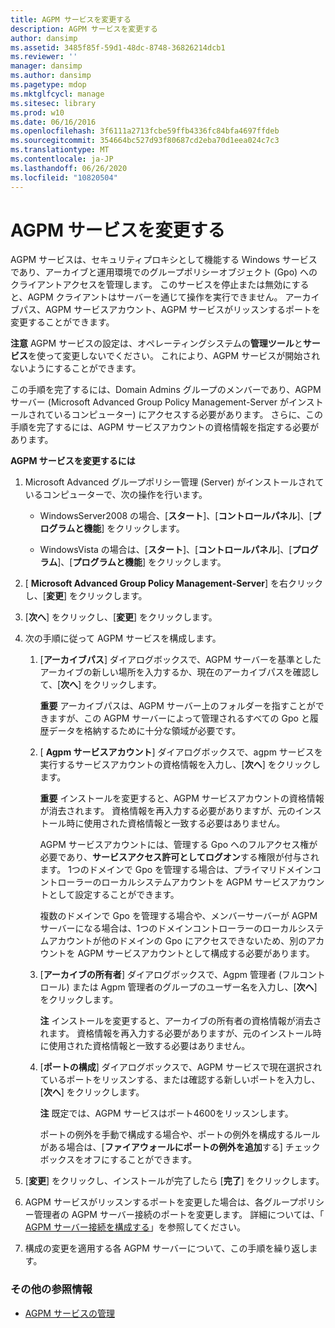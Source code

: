 ```yaml
---
title: AGPM サービスを変更する
description: AGPM サービスを変更する
author: dansimp
ms.assetid: 3485f85f-59d1-48dc-8748-36826214dcb1
ms.reviewer: ''
manager: dansimp
ms.author: dansimp
ms.pagetype: mdop
ms.mktglfcycl: manage
ms.sitesec: library
ms.prod: w10
ms.date: 06/16/2016
ms.openlocfilehash: 3f6111a2713fcbe59ffb4336fc84bfa4697ffdeb
ms.sourcegitcommit: 354664bc527d93f80687cd2eba70d1eea024c7c3
ms.translationtype: MT
ms.contentlocale: ja-JP
ms.lasthandoff: 06/26/2020
ms.locfileid: "10820504"
---
```

# AGPM サービスを変更する


AGPM サービスは、セキュリティプロキシとして機能する Windows サービスであり、アーカイブと運用環境でのグループポリシーオブジェクト (Gpo) へのクライアントアクセスを管理します。 このサービスを停止または無効にすると、AGPM クライアントはサーバーを通じて操作を実行できません。 アーカイブパス、AGPM サービスアカウント、AGPM サービスがリッスンするポートを変更することができます。

**注意** AGPM サービスの設定は、オペレーティングシステムの**管理ツール**と**サービス**を使って変更しないでください。 これにより、AGPM サービスが開始されないようにすることができます。

 

この手順を完了するには、Domain Admins グループのメンバーであり、AGPM サーバー (Microsoft Advanced Group Policy Management-Server がインストールされているコンピューター) にアクセスする必要があります。 さらに、この手順を完了するには、AGPM サービスアカウントの資格情報を指定する必要があります。

**AGPM サービスを変更するには**

1.  Microsoft Advanced グループポリシー管理 (Server) がインストールされているコンピューターで、次の操作を行います。

    -   WindowsServer2008 の場合、[**スタート**]、[**コントロールパネル**]、[**プログラムと機能**] をクリックします。

    -   WindowsVista の場合は、[**スタート**]、[**コントロールパネル**]、[**プログラム**]、[**プログラムと機能**] をクリックします。

2.  [ **Microsoft Advanced Group Policy Management-Server**] を右クリックし、[**変更**] をクリックします。

3.  [**次へ**] をクリックし、[**変更**] をクリックします。

4.  次の手順に従って AGPM サービスを構成します。

    1.  [**アーカイブパス**] ダイアログボックスで、AGPM サーバーを基準としたアーカイブの新しい場所を入力するか、現在のアーカイブパスを確認して、[**次へ**] をクリックします。

        **重要** アーカイブパスは、AGPM サーバー上のフォルダーを指すことができますが、この AGPM サーバーによって管理されるすべての Gpo と履歴データを格納するために十分な領域が必要です。

         

    2.  [ **Agpm サービスアカウント**] ダイアログボックスで、agpm サービスを実行するサービスアカウントの資格情報を入力し、[**次へ**] をクリックします。

        **重要** インストールを変更すると、AGPM サービスアカウントの資格情報が消去されます。 資格情報を再入力する必要がありますが、元のインストール時に使用された資格情報と一致する必要はありません。

        AGPM サービスアカウントには、管理する Gpo へのフルアクセス権が必要であり、**サービスアクセス許可としてログオン**する権限が付与されます。 1つのドメインで Gpo を管理する場合は、プライマリドメインコントローラーのローカルシステムアカウントを AGPM サービスアカウントとして設定することができます。

        複数のドメインで Gpo を管理する場合や、メンバーサーバーが AGPM サーバーになる場合は、1つのドメインコントローラーのローカルシステムアカウントが他のドメインの Gpo にアクセスできないため、別のアカウントを AGPM サービスアカウントとして構成する必要があります。

         

    3.  [**アーカイブの所有者**] ダイアログボックスで、Agpm 管理者 (フルコントロール) または Agpm 管理者のグループのユーザー名を入力し、[**次へ**] をクリックします。

        **注** インストールを変更すると、アーカイブの所有者の資格情報が消去されます。 資格情報を再入力する必要がありますが、元のインストール時に使用された資格情報と一致する必要はありません。

         

    4.  [**ポートの構成**] ダイアログボックスで、AGPM サービスで現在選択されているポートをリッスンする、または確認する新しいポートを入力し、[**次へ**] をクリックします。

        **注** 既定では、AGPM サービスはポート4600をリッスンします。

        ポートの例外を手動で構成する場合や、ポートの例外を構成するルールがある場合は、[**ファイアウォールにポートの例外を追加**する] チェックボックスをオフにすることができます。

         

5.  [**変更**] をクリックし、インストールが完了したら [**完了**] をクリックします。

6.  AGPM サービスがリッスンするポートを変更した場合は、各グループポリシー管理者の AGPM サーバー接続のポートを変更します。 詳細については、「 [AGPM サーバー接続を構成する](configure-agpm-server-connections-agpm30ops.md)」を参照してください。

7.  構成の変更を適用する各 AGPM サーバーについて、この手順を繰り返します。

### その他の参照情報

-   [AGPM サービスの管理](managing-the-agpm-service-agpm30ops.md)

 

 





